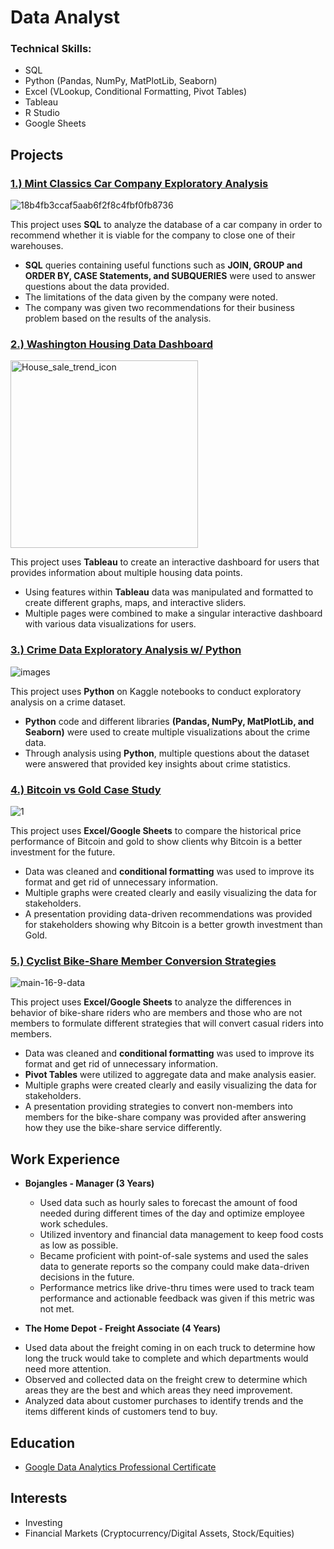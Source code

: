 # Data Analyst

### Technical Skills: 
* SQL
* Python (Pandas, NumPy, MatPlotLib, Seaborn)
* Excel (VLookup, Conditional Formatting, Pivot Tables)
* Tableau
* R Studio
* Google Sheets

## Projects
### [1.) Mint Classics Car Company Exploratory Analysis](https://github.com/dwhite256/Mint-Classics-Company-Exploratory-Analysis)
![18b4fb3ccaf5aab6f2f8c4fbf0fb8736](https://github.com/dwhite256/Data-Analyst-Portfolio/assets/170587320/abe75019-de26-473f-8dc7-20526611d308)

This project uses **SQL** to analyze the database of a car company in order to recommend whether it is viable for the company to close one of their warehouses.
* **SQL** queries containing useful functions such as **JOIN, GROUP and ORDER BY, CASE Statements, and SUBQUERIES** were used to answer questions about the data provided.
* The limitations of the data given by the company were noted.
* The company was given two recommendations for their business problem based on the results of the analysis.

### [2.) Washington Housing Data Dashboard](https://github.com/dwhite256/Washington-Housing-Data-Dashboard)
<img width="300" alt="House_sale_trend_icon" src="https://github.com/dwhite256/Data-Analyst-Portfolio/assets/170587320/746b4359-758a-4c11-8555-d4e116529ca2">

This project uses **Tableau** to create an interactive dashboard for users that provides information about multiple housing data points.
* Using features within **Tableau** data was manipulated and formatted to create different graphs, maps, and interactive sliders.
* Multiple pages were combined to make a singular interactive dashboard with various data visualizations for users.

### [3.) Crime Data Exploratory Analysis w/ Python](https://github.com/dwhite256/Crime-Data-Exploratory-Analysis-w-Python)
![images](https://github.com/dwhite256/Data-Analyst-Portfolio/assets/170587320/13ab0823-61ef-4043-a92d-b5996bbc0eda)

This project uses **Python** on Kaggle notebooks to conduct exploratory analysis on a crime dataset.
* **Python** code and different libraries **(Pandas, NumPy, MatPlotLib, and Seaborn)** were used to create multiple visualizations about the crime data. 
* Through analysis using **Python**, multiple questions about the dataset were answered that provided key insights about crime statistics.

### [4.) Bitcoin vs Gold Case Study](https://github.com/dwhite256/BTC-vs-Gold-Case-Study)
![1](https://github.com/dwhite256/Data-Analyst-Portfolio/assets/170587320/9476ee83-c7c7-4484-bfac-d4d9ac697ec4)

This project uses **Excel/Google Sheets** to compare the historical price performance of Bitcoin and gold to show clients why Bitcoin is a better investment for the future.
* Data was cleaned and **conditional formatting** was used to improve its format and get rid of unnecessary information.
* Multiple graphs were created clearly and easily visualizing the data for stakeholders.
* A presentation providing data-driven recommendations was provided for stakeholders showing why Bitcoin is a better growth investment than Gold.

### [5.) Cyclist Bike-Share Member Conversion Strategies](https://github.com/dwhite256/Cyclist-Bike-Share-Company-Analysis)
![main-16-9-data](https://github.com/dwhite256/Data-Analyst-Portfolio/assets/170587320/963e1691-8ec9-4a4a-9c0a-61fc820436e9)

This project uses **Excel/Google Sheets** to analyze the differences in behavior of bike-share riders who are members and those who are not members to formulate different strategies that will convert casual riders into members.
* Data was cleaned and **conditional formatting** was used to improve its format and get rid of unnecessary information.
* **Pivot Tables** were utilized to aggregate data and make analysis easier.
* Multiple graphs were created clearly and easily visualizing the data for stakeholders.
* A presentation providing strategies to convert non-members into members for the bike-share company was provided after answering how they use the bike-share service differently.

## Work Experience    
* **Bojangles - Manager (3 Years)**
  + Used data such as hourly sales to forecast the amount of food needed during different times of the day and optimize employee work schedules.
  + Utilized inventory and financial data management to keep food costs as low as possible.
  + Became proficient with point-of-sale systems and used the sales data to generate reports so the company could make data-driven decisions in the future.
  + Performance metrics like drive-thru times were used to track team performance and actionable feedback was given if this metric was not met.
 
 * **The Home Depot - Freight Associate (4 Years)**
  + Used data about the freight coming in on each truck to determine how long the truck would take to complete and which departments would need more attention.
  + Observed and collected data on the freight crew to determine which areas they are the best and which areas they need improvement.
  + Analyzed data about customer purchases to identify trends and the items different kinds of customers tend to buy.

## Education
* [Google Data Analytics Professional Certificate](https://coursera.org/share/738fbdde86e5e44aa5f2dc22a20edb69)

## Interests
* Investing
* Financial Markets (Cryptocurrency/Digital Assets, Stock/Equities)

